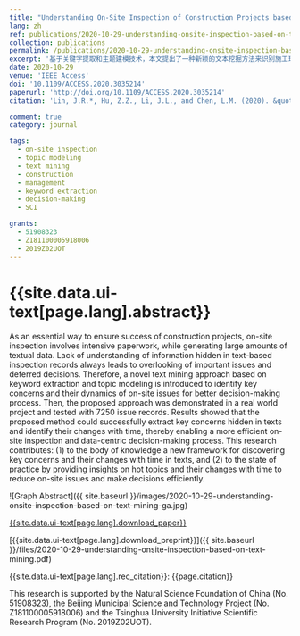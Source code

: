 ```yaml
---
title: "Understanding On-Site Inspection of Construction Projects based on Keyword Extraction and Topic Modeling"
lang: zh
ref: publications/2020-10-29-understanding-onsite-inspection-based-on-text-mining
collection: publications
permalink: /publications/2020-10-29-understanding-onsite-inspection-based-on-text-mining
excerpt: '基于关键字提取和主题建模技术，本文提出了一种新颖的文本挖掘方法来识别施工现场质量安全问题的关注点及其动态变化过程。使用该方法，决策者可以提取现场问题类别、数量等特征及其随时间的变化规律，从而支持更加有效的现场检查和以数据为中心的决策过程。'
date: 2020-10-29
venue: 'IEEE Access'
doi: '10.1109/ACCESS.2020.3035214'
paperurl: 'http://doi.org/10.1109/ACCESS.2020.3035214'
citation: 'Lin, J.R.*, Hu, Z.Z., Li, J.L., and Chen, L.M. (2020). &quot;Understanding On-Site Inspection of Construction Projects based on Keyword Extraction and Topic Modeling&quot; <i>IEEE Access</i>. x: xxxxx-xxxxx. doi: 10.1109/ACCESS.2020.3035214'

comment: true
category: journal

tags: 
  - on-site inspection
  - topic modeling
  - text mining
  - construction
  - management
  - keyword extraction
  - decision-making
  - SCI

grants:
  - 51908323
  - Z181100005918006
  - 2019Z02UOT
---
```



{{site.data.ui-text[page.lang].abstract}}
====

As an essential way to ensure success of construction projects, on-site inspection involves intensive paperwork, while generating large amounts of textual data. Lack of understanding of information hidden  in  text-based  inspection  records  always  leads  to  overlooking  of  important  issues  and  deferred decisions.  Therefore,  a  novel  text  mining  approach  based  on  keyword  extraction  and  topic  modeling  is introduced to identify key concerns and their dynamics of on-site issues for better decision-making process. Then, the proposed approach was demonstrated in a real world project and tested with 7250 issue records. Results showed that the proposed method could successfully extract key concerns hidden in texts and identify their changes with time, thereby enabling a more efficient on-site inspection and data-centric decision-making 
process.  This  research  contributes:  (1)  to  the  body  of  knowledge  a  new  framework  for  discovering  key concerns and their changes with time in texts, and (2) to the state of practice by providing insights on hot topics and their changes with time to reduce on-site issues and make decisions efficiently. 

![Graph Abstract]({{ site.baseurl }}/images/2020-10-29-understanding-onsite-inspection-based-on-text-mining-ga.jpg)

[{{site.data.ui-text[page.lang].download_paper}}]({{page.paperurl}})

[{{site.data.ui-text[page.lang].download_preprint}}]({{ site.baseurl }}/files/2020-10-29-understanding-onsite-inspection-based-on-text-mining.pdf)

{{site.data.ui-text[page.lang].rec_citation}}: {{page.citation}}

This  research  is  supported  by  the  Natural  Science  Foundation  of  China  (No.  51908323),  the  Beijing  Municipal  Science  and  Technology  Project  (No. Z181100005918006) and the Tsinghua University Initiative Scientific Research Program (No. 2019Z02UOT). 
